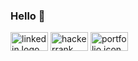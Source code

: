 ### Hello 👋

<a href='http://www.linkedin.com/in/conner-hogan-40b39b37' target="_blank" rel="noreferrer"><img src="https://user-images.githubusercontent.com/68661954/161889212-5425ea9e-d818-4c3b-bf6d-6e0f85b1c833.png" width="60" height="30" alt="linkedin logo"></img></a> <a href="https://www.hackerrank.com/Connerrhogan" target="_blank" rel="noreferrer"><img src="https://user-images.githubusercontent.com/68661954/161890206-475f1533-15cc-4b92-9274-ee1a101f9e7c.png" alt="hackerrank logo" width="60" height="30" ></img></a>  <a href="https://zen-leavitt-83a107.netlify.app/" target="_blank" rel="noreferrer"><img src="https://user-images.githubusercontent.com/68661954/161892520-579df3f5-2f38-42be-8811-838d10d24caa.jpg" alt="portfolio icon" width="60" height="30" ></img></a>



<!--
**CoHogan1/CoHogan1** is a ✨ _special_ ✨ repository because its `README.md` (this file) appears on your GitHub profile.

Here are some ideas to get you started:

- 🔭 I’m currently working on ...
- 🌱 I’m currently learning ...
- 👯 I’m looking to collaborate on ...
- 🤔 I’m looking for help with ...
- 💬 Ask me about ...
- 📫 How to reach me: ...
- 😄 Pronouns: ...
- ⚡ Fun fact: ...
-->

